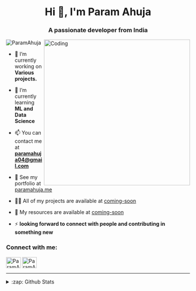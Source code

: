 <h1 align="center">Hi 👋, I'm Param Ahuja</h1>
<h3 align="center">A passionate developer from India</h3>
<img align="right" alt="Coding" width="400" src="https://stemettes.org/zine/wp-content/uploads/sites/3/2021/12/custom-erp-software-development.gif">

<p align="left"> <img src="https://komarev.com/ghpvc/?username=ParamAhuja&label=Profile%20views&color=0e75b6&style=flat" alt="ParamAhuja" /> </p>



- 🔭 I’m currently working on **Various projects.**

- 🌱 I’m currently learning **ML and Data Science**

- 📫  You can contact me at **paramahuja04@gmail.com**
 
- 📄 See my portfolio at [paramahuja.me](https://paramahuja.me/)

- 👨‍💻 All of my projects are available at [coming-soon](coming-soon)

- 📔 My resources are available at [coming-soon](coming-soon)

- ⚡  **looking forward to connect with people and contributing in something new**

<h3 align="left">Connect with me:</h3>
<p align="left">
<a href="https://github.com/ParamAhuja" target="blank"><img align="center" src="https://raw.githubusercontent.com/rahuldkjain/github-profile-readme-generator/master/src/images/icons/Social/github.svg" alt="ParamAhuja" height="30" width="40" /></a>
<!-- <a href="https://twitter.com/silentk47856927" target="blank"><img align="center" src="https://raw.githubusercontent.com/rahuldkjain/github-profile-readme-generator/master/src/images/icons/Social/twitter.svg" alt="ParamAhuja" height="30" width="40" /></a> -->
<a href="https://www.linkedin.com/in/param-ahuja-548b00263/" target="blank"><img align="center" src="https://content.linkedin.com/content/dam/me/business/en-us/amp/brand-site/v2/bg/LI-Bug.svg.original.svg" alt="ParamAhuja" height="30" width="40" /></a>
</p>

<!-- <h3 align="left">Languages and Tools:</h3> -->
<!-- <p align="left"> <a href="https://www.w3schools.com/css/" target="_blank" rel="noreferrer"> <img src="https://raw.githubusercontent.com/devicons/devicon/master/icons/css3/css3-original-wordmark.svg" alt="css3" width="40" height="40"/> </a> <a href="https://git-scm.com/" target="_blank" rel="noreferrer"> <img src="https://www.vectorlogo.zone/logos/git-scm/git-scm-icon.svg" alt="git" width="40" height="40"/> </a> <a href="https://www.w3.org/html/" target="_blank" rel="noreferrer"> <img src="https://raw.githubusercontent.com/devicons/devicon/master/icons/html5/html5-original-wordmark.svg" alt="html5" width="40" height="40"/> </a> <a href="https://developer.mozilla.org/en-US/docs/Web/JavaScript" target="_blank" rel="noreferrer"> <img src="https://raw.githubusercontent.com/devicons/devicon/master/icons/javascript/javascript-original.svg" alt="javascript" width="40" height="40"/> </a> <a href="https://www.mysql.com/" target="_blank" rel="noreferrer"> <img src="https://raw.githubusercontent.com/devicons/devicon/master/icons/mysql/mysql-original-wordmark.svg" alt="mysql" width="40" height="40"/> </a> <a href="https://www.python.org" target="_blank" rel="noreferrer"> <img src="https://raw.githubusercontent.com/devicons/devicon/master/icons/python/python-original.svg" alt="python" width="40" height="40"/> </a> </p> -->
<!-- <h3 align="left">Support:</h3> -->
<!-- <p><a href="https://www.buymeacoffee.com/Mohit09"> <img align="left" src="https://cdn.buymeacoffee.com/buttons/v2/default-yellow.png" height="50" width="210" alt="Mohit09" /></a></p><br><br> -->




---
<details>
  <summary>:zap: Github Stats</summary> 

![Param's's github stats](https://github-readme-stats.vercel.app/api?username=ParamAhuja&show_icons=true&theme=radical)
![Top Langs](https://github-readme-stats.vercel.app/api/top-langs/?username=ParamAhuja&layout=compact&theme=radical)
 <a href="http://www.github.com/scottwright-dev"><img src="https://github-readme-streak-stats.herokuapp.com?user=ParamAhuja&theme=dark" /></a>
</details>
<!---
ParamAhuja/ParamAhuja is a ✨ special ✨ repository because its `README.md` (this file) appears on your GitHub profile.
You can click the Preview link to take a look at your changes.
--->

